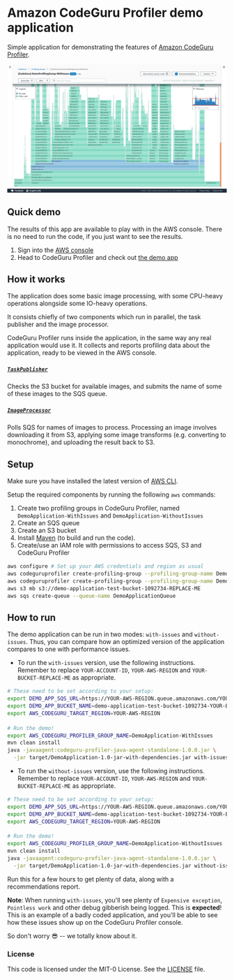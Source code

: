 # Amazon CodeGuru Profiler demo application

Simple application for demonstrating the features of [Amazon CodeGuru Profiler](https://aws.amazon.com/codeguru/).

![CodeGuru Profiler Console Screenshot](CodeGuruProfilerScreenshot.png)

## Quick demo

The results of this app are available to play with in the AWS console.
There is no need to run the code, if you just want to see the results.

1. Sign into the [AWS console](https://console.aws.amazon.com)
2. Head to CodeGuru Profiler and check out [the demo app](https://console.aws.amazon.com/codeguru/profiler/profile?profileName=%7BCodeGuru%7D%20DemoProfilingGroup-WithIssues)

## How it works

The application does some basic image processing, with some CPU-heavy
operations alongside some IO-heavy operations.

It consists chiefly of two components which run in parallel, the task publisher
and the image processor.

CodeGuru Profiler runs inside the application, in the same way any real application
would use it. It collects and reports profiling data about the application, ready to
be viewed in the AWS console.

##### [`TaskPublisher`](src/main/java/com/company/demoapplication/TaskPublisher.java)

Checks the S3 bucket for available images, and submits the name of some of these images
to the SQS queue.

##### [`ImageProcessor`](src/main/java/com/company/demoapplication/ImageProcessor.java)

Polls SQS for names of images to process. Processing an image involves downloading
it from S3, applying some image transforms (e.g. converting to monochrome), and
uploading the result back to S3.

## Setup

Make sure you have installed the latest version of [AWS CLI](https://docs.aws.amazon.com/cli/latest/userguide/cli-chap-welcome.html).

Setup the required components by running the following ```aws``` commands:

1. Create two profiling groups in CodeGuru Profiler, named `DemoApplication-WithIssues` and `DemoApplication-WithoutIssues`
2. Create an SQS queue
3. Create an S3 bucket
4. Install [Maven](https://maven.apache.org/) (to build and run the code).
5. Create/use an IAM role with permissions to access SQS, S3 and CodeGuru Profiler

```bash
aws configure # Set up your AWS credentials and region as usual
aws codeguruprofiler create-profiling-group --profiling-group-name DemoApplication-WithIssues
aws codeguruprofiler create-profiling-group --profiling-group-name DemoApplication-WithoutIssues
aws s3 mb s3://demo-application-test-bucket-1092734-REPLACE-ME
aws sqs create-queue --queue-name DemoApplicationQueue
```

## How to run

The demo application can be run in two modes: `with-issues` and `without-issues`. Thus, you can compare how an
optimized version of the application compares to one with performance issues.

* To run the `with-issues` version, use the following instructions. Remember to replace `YOUR-ACCOUNT-ID`, `YOUR-AWS-REGION` and `YOUR-BUCKET-REPLACE-ME` as appropriate.

```bash
# These need to be set according to your setup:
export DEMO_APP_SQS_URL=https://YOUR-AWS-REGION.queue.amazonaws.com/YOUR-ACCOUNT-ID/DemoApplicationQueue
export DEMO_APP_BUCKET_NAME=demo-application-test-bucket-1092734-YOUR-BUCKET-REPLACE-ME
export AWS_CODEGURU_TARGET_REGION=YOUR-AWS-REGION

# Run the demo!
export AWS_CODEGURU_PROFILER_GROUP_NAME=DemoApplication-WithIssues
mvn clean install
java -javaagent:codeguru-profiler-java-agent-standalone-1.0.0.jar \
  -jar target/DemoApplication-1.0-jar-with-dependencies.jar with-issues
```

* To run the `without-issues` version, use the following instructions. Remember to replace `YOUR-ACCOUNT-ID`, `YOUR-AWS-REGION` and `YOUR-BUCKET-REPLACE-ME` as appropriate.

```bash
# These need to be set according to your setup:
export DEMO_APP_SQS_URL=https://YOUR-AWS-REGION.queue.amazonaws.com/YOUR-ACCOUNT-ID/DemoApplicationQueue
export DEMO_APP_BUCKET_NAME=demo-application-test-bucket-1092734-YOUR-BUCKET-REPLACE-ME
export AWS_CODEGURU_TARGET_REGION=YOUR-AWS-REGION

# Run the demo!
export AWS_CODEGURU_PROFILER_GROUP_NAME=DemoApplication-WithoutIssues
mvn clean install
java -javaagent:codeguru-profiler-java-agent-standalone-1.0.0.jar \
  -jar target/DemoApplication-1.0-jar-with-dependencies.jar without-issues
```

Run this for a few hours to get plenty of data, along with a recommendations report.

**Note**: When running `with-issues`, you'll see plenty of `Expensive exception`, `Pointless work` and other debug
gibberish being logged. This is **expected**! This is an example of a badly coded application, and you'll be able to see
how these issues show up on the CodeGuru Profiler console.

So don't worry 😎 -- we totally know about it.

### License

This code is licensed under the MIT-0 License. See the [LICENSE](LICENSE) file.
